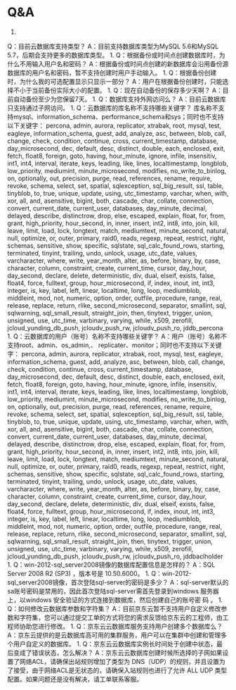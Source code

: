# Q&A

1. 
Q：目前云数据库支持类型？
A：目前支持数据库类型为MySQL 5.6和MySQL 5.7，后期会支持更多的数据库类型。
1. 
Q：根据备份或时间点创建数据库时，为什么不用输入用户名和密码？
A：根据备份或时间点创建的新数据库会沿用备份源数据库的用户名和密码，暂不支持创建时用户手动输入。
1. 
Q：根据备份创建时，为什么我的可选配置显示只显示一部分？
A：用户在根据备份创建时，只能选择不小于当前备份实际大小的配置。
1. 
Q：现在自动备份的保存多少天啊？
A：目前自动备份至少为您保留7天。
1. 
Q：数据库支持外网访问么？
A：目前云数据库只支持通过子网访问。
1. 
Q：云数据库的库名称不支持哪些关键字？
库名称不支持mysql、information_schema、performance_schema和sys；同时也不支持以下关键字：
percona, admin, aurora, replicator, xtrabak, root, mysql, test, eagleye, information_schema, guest, add, analyze, asc, between, blob, call, change, check, condition, continue, cross, current_timestamp, database, day_microsecond, dec, default, desc, distinct, double, each, enclosed, exit, fetch, float8, foreign, goto, having, hour_minute, ignore, infile, insensitiv, int1, int4, interval, iterate, keys, leading, like, lines, localtimestamp, longblob, low_priority, mediumint, minute_microsecond, modifies, no_write_to_binlog, on, optionally, out, precision, purge, read, references, rename, require, revoke, schema, select, set, spatial, sqlexception, sql_big_result, ssl, table, tinyblob, to, true, unique, update, using, utc_timestamp, varchar, when, with, xor, all, and, asensitive, bigint, both, cascade, char, collate, connection, convert, current_date, current_user, databases, day_minute, decimal, delayed, describe, distinctrow, drop, else, escaped, explain, float, for, from, grant, high_priority, hour_second, in, inner, insert, int2, int8, into, join, kill, leave, limit, load, lock, longtext, match, mediumtext, minute_second, natural, null, optimize, or, outer, primary, raid0, reads, regexp, repeat, restrict, right, schemas, sensitive, show, specific, sqlstate, sql_calc_found_rows, starting, terminated, tinyint, trailing, undo, unlock, usage, utc_date, values, varcharacter, where, write, year_month, alter, as, before, binary, by, case, character, column, constraint, create, current_time, cursor, day_hour, day_second, declare, delete, deterministic, div, dual, elseif, exists, false, float4, force, fulltext, group, hour_microsecond, if, index, inout, int, int3, integer, is, key, label, left, linear, localtime, long, loop, mediumblob, middleint, mod, not, numeric, option, order, outfile, procedure, range, real, release, replace, return, rlike, second_microsecond, separator, smallint, sql, sqlwarning, sql_small_result, straight_join, then, tinytext, trigger, union, unsigned, use, utc_time, varbinary, varying, while, x509, zerofill, jcloud_yunding_db_push, jcloudv_push_rw, jcloudv_push_ro, jddb_percona
1. 
Q：云数据库的用户（账号）名称不支持哪些关键字？
A：用户（账号）名称不支持root、admin、os_admin,、 replicater、monitor；同时也不支持以下关键字：
percona, admin, aurora, replicator, xtrabak, root, mysql, test, eagleye, information_schema, guest, add, analyze, asc, between, blob, call, change, check, condition, continue, cross, current_timestamp, database, day_microsecond, dec, default, desc, distinct, double, each, enclosed, exit, fetch, float8, foreign, goto, having, hour_minute, ignore, infile, insensitiv, int1, int4, interval, iterate, keys, leading, like, lines, localtimestamp, longblob, low_priority, mediumint, minute_microsecond, modifies, no_write_to_binlog, on, optionally, out, precision, purge, read, references, rename, require, revoke, schema, select, set, spatial, sqlexception, sql_big_result, ssl, table, tinyblob, to, true, unique, update, using, utc_timestamp, varchar, when, with, xor, all, and, asensitive, bigint, both, cascade, char, collate, connection, convert, current_date, current_user, databases, day_minute, decimal, delayed, describe, distinctrow, drop, else, escaped, explain, float, for, from, grant, high_priority, hour_second, in, inner, insert, int2, int8, into, join, kill, leave, limit, load, lock, longtext, match, mediumtext, minute_second, natural, null, optimize, or, outer, primary, raid0, reads, regexp, repeat, restrict, right, schemas, sensitive, show, specific, sqlstate, sql_calc_found_rows, starting, terminated, tinyint, trailing, undo, unlock, usage, utc_date, values, varcharacter, where, write, year_month, alter, as, before, binary, by, case, character, column, constraint, create, current_time, cursor, day_hour, day_second, declare, delete, deterministic, div, dual, elseif, exists, false, float4, force, fulltext, group, hour_microsecond, if, index, inout, int, int3, integer, is, key, label, left, linear, localtime, long, loop, mediumblob, middleint, mod, not, numeric, option, order, outfile, procedure, range, real, release, replace, return, rlike, second_microsecond, separator, smallint, sql, sqlwarning, sql_small_result, straight_join, then, tinytext, trigger, union, unsigned, use, utc_time, varbinary, varying, while, x509, zerofill, jcloud_yunding_db_push, jcloudv_push_rw, jcloudv_push_ro, jddbaclholder
1. 
Q：win-2012-sql_server2008镜像的数据库配置信息是怎样的？
A：SQL Server 2008 R2 (SP3) ，版本号是 10.50.6000。
1. 
Q：win-2012-sql_server2008镜像，首次登陆sql-server的密码是多少？
A：sql-server默认的sa账号密码是禁用的，因此首次登陆sql-server需首先登录到windows 服务器上，以windows 安全验证的方式连接到数据库，然后创建自己的账号密 码 。
1. 
Q：如何修改云数据库参数和字符集？
A：目前京东云暂不支持用户自定义修改参数和字符集，您可以通过提交工单的方式将您的需求反馈给京东云的工程师，由工程师协助您进行修改。
1. 
Q：京东云云数据库服务支持用户创建多个数据库么？
A：京东云提供的是云数据库高可用的集群服务，用户可以在集群中创建和管理多个用户自定义的数据库。
1. 
Q：京东云云数据库实例长时间处于创建中状态，最后变成了错误状态，怎么解决？
A：京东云云数据库创建时候所选择的子网如果设置了网络ACL，请确保出站规则增加了类型为 DNS（UDP）的规则，并且设置为了接受，由于网络ACL是无状态的，请确保入站规则也进行了允许 ALL UDP 类型配置。如果问题还是没有解决，请工单联系客服。